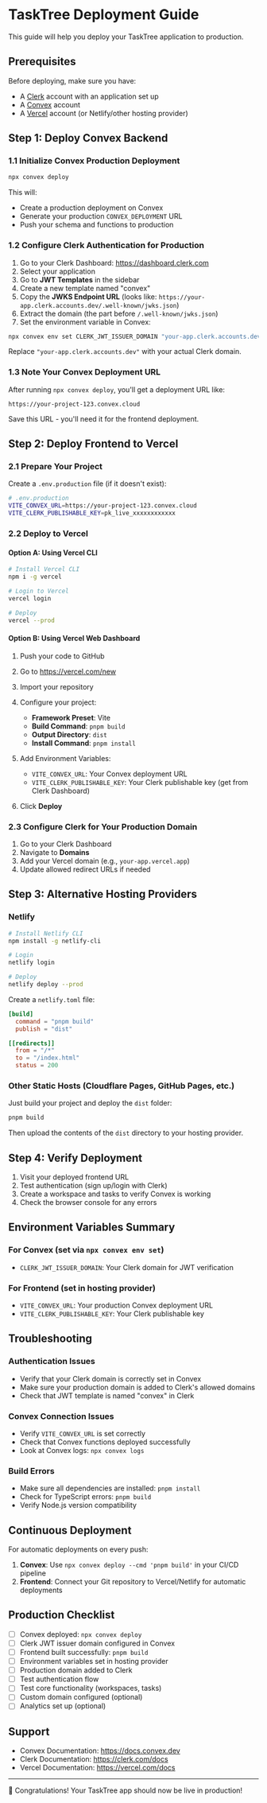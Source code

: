# TaskTree Deployment Guide

This guide will help you deploy your TaskTree application to production.

## Prerequisites

Before deploying, make sure you have:

- A [Clerk](https://clerk.com) account with an application set up
- A [Convex](https://convex.dev) account
- A [Vercel](https://vercel.com) account (or Netlify/other hosting provider)

## Step 1: Deploy Convex Backend

### 1.1 Initialize Convex Production Deployment

```bash
npx convex deploy
```

This will:

- Create a production deployment on Convex
- Generate your production `CONVEX_DEPLOYMENT` URL
- Push your schema and functions to production

### 1.2 Configure Clerk Authentication for Production

1. Go to your Clerk Dashboard: https://dashboard.clerk.com
2. Select your application
3. Go to **JWT Templates** in the sidebar
4. Create a new template named "convex"
5. Copy the **JWKS Endpoint URL** (looks like: `https://your-app.clerk.accounts.dev/.well-known/jwks.json`)
6. Extract the domain (the part before `/.well-known/jwks.json`)
7. Set the environment variable in Convex:

```bash
npx convex env set CLERK_JWT_ISSUER_DOMAIN "your-app.clerk.accounts.dev"
```

Replace `"your-app.clerk.accounts.dev"` with your actual Clerk domain.

### 1.3 Note Your Convex Deployment URL

After running `npx convex deploy`, you'll get a deployment URL like:

```
https://your-project-123.convex.cloud
```

Save this URL - you'll need it for the frontend deployment.

## Step 2: Deploy Frontend to Vercel

### 2.1 Prepare Your Project

Create a `.env.production` file (if it doesn't exist):

```bash
# .env.production
VITE_CONVEX_URL=https://your-project-123.convex.cloud
VITE_CLERK_PUBLISHABLE_KEY=pk_live_xxxxxxxxxxxx
```

### 2.2 Deploy to Vercel

#### Option A: Using Vercel CLI

```bash
# Install Vercel CLI
npm i -g vercel

# Login to Vercel
vercel login

# Deploy
vercel --prod
```

#### Option B: Using Vercel Web Dashboard

1. Push your code to GitHub
2. Go to https://vercel.com/new
3. Import your repository
4. Configure your project:

   - **Framework Preset**: Vite
   - **Build Command**: `pnpm build`
   - **Output Directory**: `dist`
   - **Install Command**: `pnpm install`

5. Add Environment Variables:

   - `VITE_CONVEX_URL`: Your Convex deployment URL
   - `VITE_CLERK_PUBLISHABLE_KEY`: Your Clerk publishable key (get from Clerk Dashboard)

6. Click **Deploy**

### 2.3 Configure Clerk for Your Production Domain

1. Go to your Clerk Dashboard
2. Navigate to **Domains**
3. Add your Vercel domain (e.g., `your-app.vercel.app`)
4. Update allowed redirect URLs if needed

## Step 3: Alternative Hosting Providers

### Netlify

```bash
# Install Netlify CLI
npm install -g netlify-cli

# Login
netlify login

# Deploy
netlify deploy --prod
```

Create a `netlify.toml` file:

```toml
[build]
  command = "pnpm build"
  publish = "dist"

[[redirects]]
  from = "/*"
  to = "/index.html"
  status = 200
```

### Other Static Hosts (Cloudflare Pages, GitHub Pages, etc.)

Just build your project and deploy the `dist` folder:

```bash
pnpm build
```

Then upload the contents of the `dist` directory to your hosting provider.

## Step 4: Verify Deployment

1. Visit your deployed frontend URL
2. Test authentication (sign up/login with Clerk)
3. Create a workspace and tasks to verify Convex is working
4. Check the browser console for any errors

## Environment Variables Summary

### For Convex (set via `npx convex env set`)

- `CLERK_JWT_ISSUER_DOMAIN`: Your Clerk domain for JWT verification

### For Frontend (set in hosting provider)

- `VITE_CONVEX_URL`: Your production Convex deployment URL
- `VITE_CLERK_PUBLISHABLE_KEY`: Your Clerk publishable key

## Troubleshooting

### Authentication Issues

- Verify that your Clerk domain is correctly set in Convex
- Make sure your production domain is added to Clerk's allowed domains
- Check that JWT template is named "convex" in Clerk

### Convex Connection Issues

- Verify `VITE_CONVEX_URL` is set correctly
- Check that Convex functions deployed successfully
- Look at Convex logs: `npx convex logs`

### Build Errors

- Make sure all dependencies are installed: `pnpm install`
- Check for TypeScript errors: `pnpm build`
- Verify Node.js version compatibility

## Continuous Deployment

For automatic deployments on every push:

1. **Convex**: Use `npx convex deploy --cmd 'pnpm build'` in your CI/CD pipeline
2. **Frontend**: Connect your Git repository to Vercel/Netlify for automatic deployments

## Production Checklist

- [ ] Convex deployed: `npx convex deploy`
- [ ] Clerk JWT issuer domain configured in Convex
- [ ] Frontend built successfully: `pnpm build`
- [ ] Environment variables set in hosting provider
- [ ] Production domain added to Clerk
- [ ] Test authentication flow
- [ ] Test core functionality (workspaces, tasks)
- [ ] Custom domain configured (optional)
- [ ] Analytics set up (optional)

## Support

- Convex Documentation: https://docs.convex.dev
- Clerk Documentation: https://clerk.com/docs
- Vercel Documentation: https://vercel.com/docs

---

🎉 Congratulations! Your TaskTree app should now be live in production!
